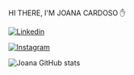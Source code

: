 HI THERE, I'M JOANA CARDOSO ✋

[![Linkedin](https://img.shields.io/badge/LinkedIn-0077B5?style=for-the-badge&logo=linkedin&logoColor=white
)](https://www.linkedin.com/in/joana-maria-0a6137271/)

[![Instagram](https://img.shields.io/badge/Instagram-E4405F?style=for-the-badge&logo=instagram&logoColor=white
)](https://www.instagram.com/joanaa.maria5/)

![Joana GitHub stats](https://github-readme-stats.vercel.app/api?username=jxxrvt&show_icons=true&theme=radical)
